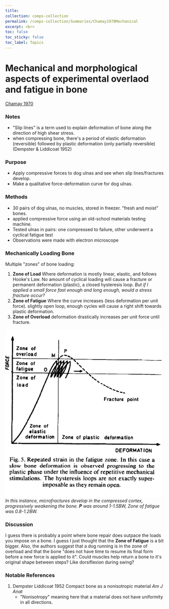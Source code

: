 ```yaml
---
title: 
collection: comps-collection
permalink: /comps-collection/Summaries/Chamay1970Mechanical
excerpt: <br>
toc: false
toc_sticky: false
toc_label: Topics 
---
```

# Mechanical and morphological aspects of experimental overlaod and fatigue in bone
[Chamay 1970](../References/Chamay1970Mechanical.pdf)

### Notes
- "Slip lines"  is a term used to explain deformation of bone along the direction of high shear stress.
-  when compressing bone, there's a period of elastic deformation (reversible) followed by plastic deformation 
(only partially reversible) (Dempster & Liddicoat 1952)

### Purpose
- Apply compressive forces to dog ulnas and see when slip lines/fractures develop. 
- Make a qualitative force-deformation curve for dog ulnas.

### Methods
- 30 pairs of dog ulnas, no muscles, stored in freezer. "fresh and moist" bones.
- applied compressive force using an old-school materials testing machine. 
- Tested ulnas in pairs: one compressed to failure, other underwent a cyclical fatigue test
- Observations were made with electron microscope

### Mechanically Loading Bone
Multiple "zones" of bone loading: 
1. **Zone of Load** Where deformation is mostly linear, elastic, and follows Hooke's Law. No amount of cyclical loading will cause a fracture
or permanent deformation (plastic), a closed hysteresis loop. *But if I applied a small force fast enough and long enough, would a stress fracture occur?*
1. **Zone of Fatigue** Where the curve increases (less deformation per unit force). slightly open loop, enough cycles will cause a right shift
towards plastic deformation. 
1. **Zone of Overload** deformation drastically increases per unit force until fracture. 

![](../Images/Chamay1970Mechanical_1.png)
*In this instance, microfractures develop in the compressed cortex, progressively weakening the bone. **P** was around 1-1.5BW,
Zone of fatigue was 0.8-1.2BW.*

### Discussion
I guess there is probably a point where bone repair does outpace the loads you impose on a bone. I guess I just thought 
that the **Zone of Fatigue** is a bit bigger. Also, the authors suggest that a dog running is in the zone of overload and 
that the bone "does not have time to resume its final form before a new force is applied to it". Could muscles help return 
a bone to it's original shape between steps? Like dorsiflexion during swing?

### Notable References
1. Dempster Liddicoat 1952 Compact bone as a nonisotropic material *Am J Anat*
    - "Nonisotropy" meaning here that a material does not have uniformity in all directions.
